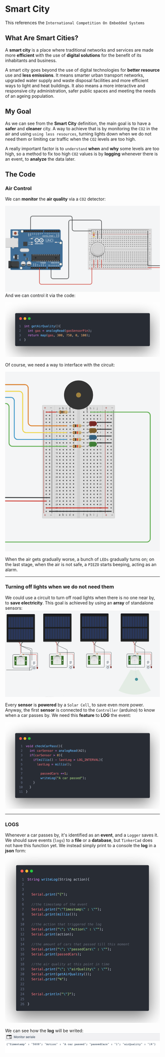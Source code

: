 # Smart City
This references the `International Competition On Embedded Systems`

## What Are Smart Cities?
A **smart city** is a place where traditional networks and services are made more **efficient** with the use of **digital solutions** for the benefit of its inhabitants and business.

A smart city goes beyond the use of digital technologies for **better resource** use and **less emissions**. It means smarter urban transport networks, upgraded water supply and waste disposal facilities and more efficient ways to light and heat buildings. It also means a more interactive and responsive city administration, safer public spaces and meeting the needs of an ageing population.

## My Goal
As we can see from the **Smart City** definition, the main goal is to have a **safer** and **cleaner** city.
A way to achieve that is by monitoring the `CO2` in the air and using `using less resources`, turning lights down when we do not need them or limiting car traffic when the `CO2` levels are too high.

A really important factor is to `understand` **when** and **why** some levels are too high, so a method to fix too high `CO2` values is by **logging** whenever there is an event, to **analyze** the data later.

## The Code

### Air Control
We can **monitor** the **air quality** via a `CO2` detector: 

![circuit](https://github.com/follen99/SmartCity/blob/main/Screenshots/airQualityCircuit.png)
And we can control it via the code:

![air quality](https://github.com/follen99/SmartCity/blob/main/Screenshots/airQuality.png)

Of course, we need a way to interface with the circuit: 

![interface](https://github.com/follen99/SmartCity/blob/main/Screenshots/airQualityInterface.png)

When the air gets gradually worse, a bunch of `LEDs` gradually turns on;
on the last stage, when the air is not safe, a `PIEZO` starts beeping, acting as an alarm.

---

### Turning off lights when we do not need them
We could use a circuit to turn off road lights when there is no one near by, to **save electricity**.
This goal is achieved by using an **array** of standalone sensors: 
![array](https://github.com/follen99/SmartCity/blob/main/Screenshots/CarDetectorCircuit.png)

Every **sensor** is **powered** by a `Solar Cell`, to save even more power.
Anyway,  the first **sensor** is connected to the `Controller` (arduino) to know when a car passes by.
We need this **feature** to **LOG** the event:

![car pass](https://github.com/follen99/SmartCity/blob/main/Screenshots/carPass.png) 

---

### LOGS
Whenever a car passes by, it's identified as an **event**, and a `Logger` saves it.
We should save events (`logs`) to a **file** or a **database**,  but `TinkerCad` does not have this function yet. 
We instead simply print to a console the **log** in a **json** form:
![logs](https://github.com/follen99/SmartCity/blob/main/Screenshots/log.png)

We can see how the **log** will be writed: 
![enter image description here](https://github.com/follen99/SmartCity/blob/main/Screenshots/log_example.png)
